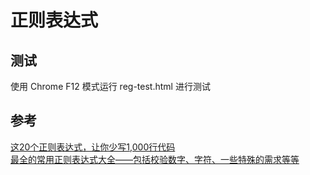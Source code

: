 # 正则表达式

## 测试
使用 Chrome F12 模式运行 reg-test.html 进行测试
 
## 参考
[这20个正则表达式，让你少写1,000行代码](http://mp.weixin.qq.com/s?__biz=MzAxMzQ3NzQ3Nw==&mid=2654249847&idx=1&sn=b3b93f2c006dedbdf4a48764a898164f&chksm=8061f07db716796b04133d778c091e292bcd7d9ad1f7ee485300069dd160b58fd5e6304068b4&mpshare=1&scene=23&srcid=0117FAkiKkBLiagZiWAVkIxS#rd)  
[最全的常用正则表达式大全——包括校验数字、字符、一些特殊的需求等等](http://www.cnblogs.com/zxin/archive/2013/01/26/2877765.html)
